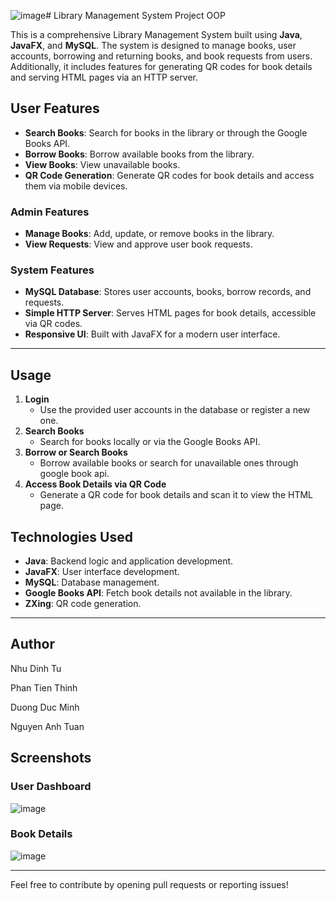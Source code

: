 ![image](https://github.com/user-attachments/assets/ffb88715-8450-42a4-b93c-b468c86433e6)# Library Management System Project OOP

This is a comprehensive Library Management System built using **Java**, **JavaFX**, and **MySQL**. The system is designed to manage books, user accounts, borrowing and returning books, and book requests from users. Additionally, it includes features for generating QR codes for book details and serving HTML pages via an HTTP server.

## User Features
- **Search Books**: Search for books in the library or through the Google Books API.
- **Borrow Books**: Borrow available books from the library.
- **View Books**: View unavailable books.
- **QR Code Generation**: Generate QR codes for book details and access them via mobile devices.

### Admin Features
- **Manage Books**: Add, update, or remove books in the library.
- **View Requests**: View and approve user book requests.

### System Features
- **MySQL Database**: Stores user accounts, books, borrow records, and requests.
- **Simple HTTP Server**: Serves HTML pages for book details, accessible via QR codes.
- **Responsive UI**: Built with JavaFX for a modern user interface.

---

## Usage

1. **Login**
   - Use the provided user accounts in the database or register a new one.
2. **Search Books**
   - Search for books locally or via the Google Books API.
3. **Borrow or Search Books**
   - Borrow available books or search for unavailable ones through google book api.
4. **Access Book Details via QR Code**
   - Generate a QR code for book details and scan it to view the HTML page.


## Technologies Used
- **Java**: Backend logic and application development.
- **JavaFX**: User interface development.
- **MySQL**: Database management.
- **Google Books API**: Fetch book details not available in the library.
- **ZXing**: QR code generation.

---

## Author
Nhu Dinh Tu   

Phan Tien Thinh

Duong Duc Minh

Nguyen Anh Tuan

## Screenshots

### User Dashboard
![image](https://github.com/user-attachments/assets/9a36310c-0ae1-46b6-a186-887494507c1d)


### Book Details
![image](https://github.com/user-attachments/assets/2db17971-e35a-48ef-aa89-6df8898e348d)


---

Feel free to contribute by opening pull requests or reporting issues!
